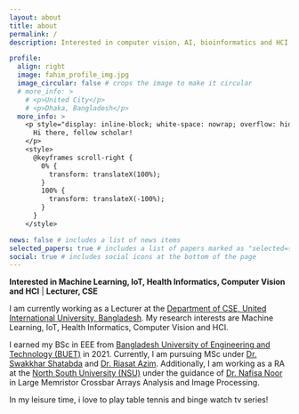 ```yaml
---
layout: about
title: about
permalink: /
description: Interested in computer vision, AI, bioinformatics and HCI. 

profile:
  align: right
  image: fahim_profile_img.jpg
  image_circular: false # crops the image to make it circular
  # more_info: >
    # <p>United City</p>
    # <p>Dhaka, Bangladesh</p>
  more_info: >
    <p style="display: inline-block; white-space: nowrap; overflow: hidden; animation: scroll-left 10s linear infinite;">
      Hi there, fellow scholar!
    </p>
    <style>
      @keyframes scroll-right {
        0% {
          transform: translateX(100%);
        }
        100% {
          transform: translateX(-100%);
        }
      }
    </style>

news: false # includes a list of news items
selected_papers: true # includes a list of papers marked as "selected={true}"
social: true # includes social icons at the bottom of the page
---
```

**Interested in Machine Learning, IoT, Health Informatics, Computer Vision and HCI** \| **Lecturer, CSE**

I am currently working as a Lecturer at the <a href="https://cse.uiu.ac.bd">Department of CSE, United International University, Bangladesh</a>. My research interests are Machine Learning, IoT, Health Informatics, Computer Vision and HCI.

I earned my BSc in EEE from <a href="https://www.buet.ac.bd/web/#/">Bangladesh University of Engineering and Technology (BUET)</a> in 2021. Currently, I am pursuing MSc under <a href="https://scholar.google.com/citations?user=2DhrWFgAAAAJ">Dr. Swakkhar Shatabda</a> and <a href="https://scholar.google.com/citations?user=31mWMiEAAAAJ">Dr. Riasat Azim</a>. Additionally, I am working as a RA at the <a href="https://www.northsouth.edu/">North South University (NSU)</a> under the guidance of <a href="https://scholar.google.com/citations?user=Izxn2EMAAAAJ">Dr. Nafisa Noor</a> in Large Memristor Crossbar Arrays Analysis and Image Processing.

In my leisure time, i love to play table tennis and binge watch tv series!


<!-- Put your address / P.O. box / other info right below your picture. You can also disable any of these elements by editing `profile` property of the YAML header of your `_pages/about.md`. Edit `_bibliography/papers.bib` and Jekyll will render your [publications page](/al-folio/publications/) automatically.

Link to your social media connections, too. This theme is set up to use [Font Awesome icons](https://fontawesome.com/) and [Academicons](https://jpswalsh.github.io/academicons/), like the ones below. Add your Facebook, Twitter, LinkedIn, Google Scholar, or just disable all of them. -->
